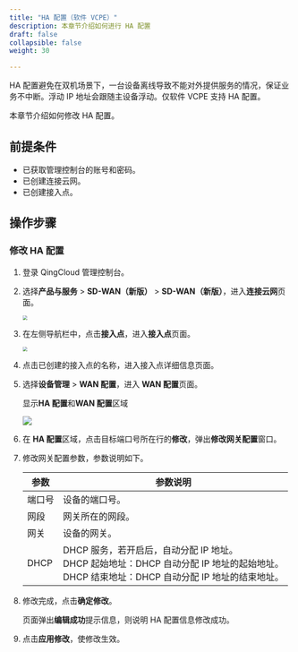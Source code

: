 ```yaml
---
title: "HA 配置（软件 VCPE）"
description: 本章节介绍如何进行 HA 配置
draft: false
collapsible: false
weight: 30

---
```


HA 配置避免在双机场景下，一台设备离线导致不能对外提供服务的情况，保证业务不中断。浮动 IP 地址会跟随主设备浮动。仅软件 VCPE 支持 HA 配置。

本章节介绍如何修改 HA 配置。

## 前提条件

- 已获取管理控制台的账号和密码。
- 已创建连接云网。
- 已创建接入点。

## 操作步骤

### 修改 HA 配置

1. 登录 QingCloud 管理控制台。

2. 选择**产品与服务** > **SD-WAN（新版）** > **SD-WAN（新版）**，进入**连接云网**页面。

   <img src="../../../../_images/qs_cloud_network.png" style="zoom:50%;" />

3. 在左侧导航栏中，点击**接入点**，进入**接入点**页面。

   <img src="../../../../_images/qs_light_access.png" style="zoom:50%;" />

4. 点击已创建的接入点的名称，进入接入点详细信息页面。

5. 选择**设备管理** > **WAN 配置**，进入 **WAN 配置**页面。

   显示**HA 配置**和**WAN 配置**区域

   <img src="../../../../_images/config_ha_01.png" style="zoom:100%;" />

6. 在 **HA 配置**区域，点击目标端口号所在行的**修改**，弹出**修改网关配置**窗口。

7. 修改网关配置参数，参数说明如下。

   | 参数   | 参数说明                                                     |
   | ------ | ------------------------------------------------------------ |
   | 端口号 | 设备的端口号。                                               |
   | 网段   | 网关所在的网段。                                             |
   | 网关   | 设备的网关。                                                 |
   | DHCP   | DHCP 服务，若开启后，自动分配 IP 地址。<br />DHCP 起始地址：DHCP 自动分配 IP 地址的起始地址。<br />DHCP 结束地址：DHCP 自动分配 IP 地址的结束地址。 |

8. 修改完成，点击**确定修改**。

   页面弹出**编辑成功**提示信息，则说明 HA 配置信息修改成功。

9. 点击**应用修改**，使修改生效。

